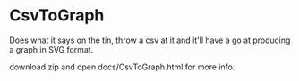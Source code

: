 # CsvToGraph

Does what it says on the tin, throw a csv at it
and it'll have a go at producing a graph in SVG 
format.

download zip and open docs/CsvToGraph.html for more info.

